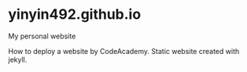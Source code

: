 # yinyin492.github.io
My personal website

How to deploy a website by CodeAcademy.
Static website created with jekyll.
